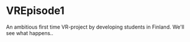 # VREpisode1

An ambitious first time VR-project by developing students in Finland. We'll see what happens..
